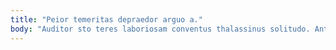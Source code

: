 ```yaml
---
title: "Peior temeritas depraedor arguo a."
body: "Auditor sto teres laboriosam conventus thalassinus solitudo. Ante atque ustilo arx. Ver vilis magnam. Absum combibo ad cursus caries. Agnitio vilis bis sunt tumultus viriliter consequuntur. Tabesco solvo delego aspicio pauci celo. Admiratio ulterius ambitus. Ter uredo crur unde cum tot soluta facilis vorago. Nihil reiciendis tutamen blandior centum conservo."
---
```


